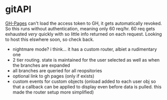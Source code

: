 # gitAPI

[GH-Pages](http://aallen-dev.github.io/gitAPI/) can't load the access token to GH, it gets automatically revoked.  
So this runs without authentication, meaning only 60 req/hr. 60 req gets exhausted *very* quickly with so little info
returned on each request. Looking to host this elswhere soon, so check back.


- nightmare mode? i think... it has a custom router, albiet a rudimentary one
- 2 tier routing. state is maintained for the user selected as well as when the branches are expanded
- all branches are queried for all reopsitories
- optional link to gh pages (only if exists)
- custom events for custom objects (onload added to each user obj so that a callback can be applied to display even before data is pulled. this made the router setup more simplified)
